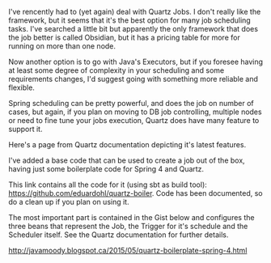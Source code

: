 I've rencently had to (yet again) deal with Quartz Jobs. I don't really like the framework, but it seems that it's the best option for many job scheduling tasks. I've searched a little bit but apparently the only framework that does the job better is called Obsidian, but it has a pricing table for more for running on more than one node.

Now another option is to go with Java's Executors, but if you foresee having at least some degree of complexity in your scheduling and some requirements changes, I'd suggest going with something more reliable and flexible.

Spring scheduling can be pretty powerful, and does the job on number of cases, but again, if you plan on moving to DB job controlling, multiple nodes or need to fine tune your jobs execution, Quartz does have many feature to support it.

Here's a page from Quartz documentation depicting it's latest features.

I've added a base code that can be used to create a job out of the box, having just some boilerplate code for Spring 4 and Quartz.

This link contains all the code for it (using sbt as build tool): https://github.com/eduardohl/quartz-boiler. Code has been documented, so do a clean up if you plan on using it.

The most important part is contained in the Gist below and configures the three beans that represent the Job, the Trigger for it's schedule and the Scheduler itself. See the Quartz documentation for further details.

http://javamoody.blogspot.ca/2015/05/quartz-boilerplate-spring-4.html